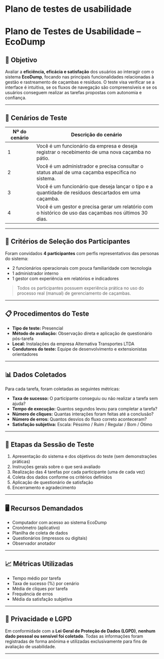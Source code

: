 # Plano de testes de usabilidade

# Plano de Testes de Usabilidade – EcoDump

## 🎯 Objetivo

Avaliar a **eficiência, eficácia e satisfação** dos usuários ao interagir com o sistema **EcoDump**, focando nas principais funcionalidades relacionadas à gestão e rastreamento de caçambas e resíduos. O teste visa verificar se a interface é intuitiva, se os fluxos de navegação são compreensíveis e se os usuários conseguem realizar as tarefas propostas com autonomia e confiança.

---

## 🧪 Cenários de Teste

| Nº do cenário | Descrição do cenário                                                                                   |
|---------------|--------------------------------------------------------------------------------------------------------|
| 1             | Você é um funcionário da empresa e deseja registrar o recebimento de uma nova caçamba no pátio.       |
| 2             | Você é um administrador e precisa consultar o status atual de uma caçamba específica no sistema.       |
| 3             | Você é um funcionário que deseja lançar o tipo e a quantidade de resíduos descartados em uma caçamba. |
| 4             | Você é um gestor e precisa gerar um relatório com o histórico de uso das caçambas nos últimos 30 dias.|

---

## 👤 Critérios de Seleção dos Participantes

Foram convidados **4 participantes** com perfis representativos das personas do sistema:

- 2 funcionários operacionais com pouca familiaridade com tecnologia  
- 1 administrador interno  
- 1 gestor com experiência em relatórios e indicadores  

> Todos os participantes possuem experiência prática no uso do processo real (manual) de gerenciamento de caçambas.

---

## 📋 Procedimentos do Teste

- **Tipo de teste:** Presencial  
- **Método de avaliação:** Observação direta e aplicação de questionário pós-tarefa  
- **Local:** Instalações da empresa Alternativa Transportes LTDA  
- **Condutores do teste:** Equipe de desenvolvimento e extensionistas orientadores  

---

## 📊 Dados Coletados

Para cada tarefa, foram coletadas as seguintes métricas:

- **Taxa de sucesso:** O participante conseguiu ou não realizar a tarefa sem ajuda?  
- **Tempo de execução:** Quantos segundos levou para completar a tarefa?  
- **Número de cliques:** Quantas interações foram feitas até a conclusão?  
- **Número de erros:** Quantos desvios do fluxo correto aconteceram?  
- **Satisfação subjetiva:** Escala: Péssimo / Ruim / Regular / Bom / Ótimo  

---

## 🔄 Etapas da Sessão de Teste

1. Apresentação do sistema e dos objetivos do teste (sem demonstrações práticas)  
2. Instruções gerais sobre o que será avaliado  
3. Realização das 4 tarefas por cada participante (uma de cada vez)  
4. Coleta dos dados conforme os critérios definidos  
5. Aplicação de questionário de satisfação  
6. Encerramento e agradecimento  

---

## 🖥️ Recursos Demandados

- Computador com acesso ao sistema EcoDump  
- Cronômetro (aplicativo)  
- Planilha de coleta de dados  
- Questionários (impressos ou digitais)  
- Observador anotador  

---

## 📈 Métricas Utilizadas

- Tempo médio por tarefa  
- Taxa de sucesso (%) por cenário  
- Média de cliques por tarefa  
- Frequência de erros  
- Média da satisfação subjetiva  

---

## 🔐 Privacidade e LGPD

Em conformidade com a **Lei Geral de Proteção de Dados (LGPD)**, **nenhum dado pessoal ou sensível foi coletado**. Todas as informações foram registradas de forma anônima e utilizadas exclusivamente para fins de avaliação de usabilidade.

---

